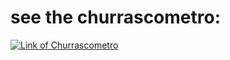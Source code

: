 # see the churrascometro:

[![Link of Churrascometro](https://img.shields.io/badge/website-000000?style=for-the-badge&logo=About.me&logoColor=white)](https://devguilhermelix.github.io/SocialLinks/)
